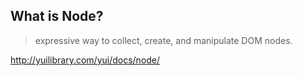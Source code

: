 ## What is Node?

> expressive way to collect, create, and manipulate DOM nodes.

http://yuilibrary.com/yui/docs/node/
